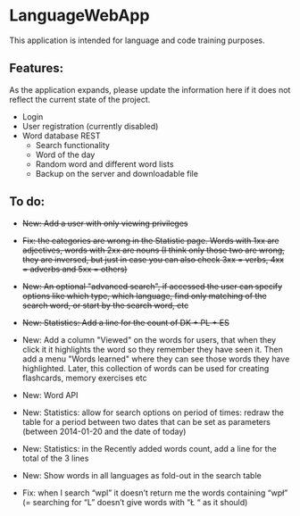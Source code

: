 # LanguageWebApp
This application is intended for language and code training purposes.

## Features:
As the application expands, please update the information here if it does not reflect the current state of the project.

* Login
* User registration (currently disabled)
* Word database REST
	* Search functionality
	* Word of the day
	* Random word and different word lists
	* Backup on the server and downloadable file

## To do:
* ~~New: Add a user with only viewing privileges~~
* ~~Fix: the categories are wrong in the Statistic page. Words with 1xx are adjectives, words with 2xx are nouns (I think only those two are wrong, they are inversed, but just in case you can also check 3xx = verbs, 4xx = adverbs and 5xx = others)~~
* ~~New: An optional "advanced search", if accessed the user can specify options like which type, which language, find only matching of the search word, or start by the search word, etc~~
* ~~New: Statistics: Add a line for the count of DK + PL + ES~~

* New: Add a column "Viewed" on the words for users, that when they click it it highlights the word so they remember they have seen it. Then add a menu "Words learned" where they can see those words they have highlighted. Later, this collection of words can be used for creating flashcards, memory exercises etc
* New: Word API
* New: Statistics: allow for search options on period of times: redraw the table for a period between two dates that can be set as parameters (between 2014-01-20 and the date of today)
* New: Statistics: in the Recently added words count, add a line for the total of the 3 lines
* New: Show words in all languages as fold-out in the search table
* Fix: when I search “wpl” it doesn’t return me the words containing “wpł” (= searching for “L” doesn’t give words with “Ł “ as it should)